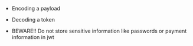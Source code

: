 * Encoding a payload
* Decoding a token



* BEWARE!! 
     Do not store sensitive information like passwords or payment information in jwt